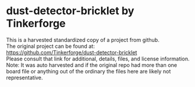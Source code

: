 
# dust-detector-bricklet by Tinkerforge  
This is a harvested standardized copy of a project from github.  
The original project can be found at:  
https://github.com/Tinkerforge/dust-detector-bricklet  
Please consult that link for additional, details, files, and license information.  
Note: It was auto harvested and if the original repo had more than one board file or anything out of the ordinary the files here are likely not representative.  
    